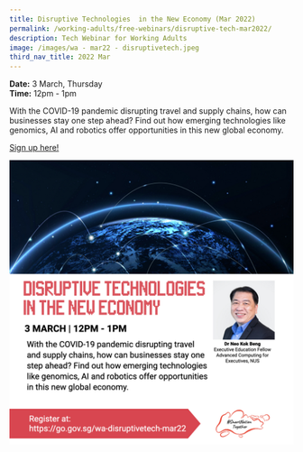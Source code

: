 ```yaml
---
title: Disruptive Technologies  in the New Economy (Mar 2022)
permalink: /working-adults/free-webinars/disruptive-tech-mar2022/
description: Tech Webinar for Working Adults
image: /images/wa - mar22 - disruptivetech.jpeg
third_nav_title: 2022 Mar
---
```

**Date:** 3 March, Thursday
<br> **Time:** 12pm - 1pm

With the COVID-19 pandemic disrupting travel and supply chains, how can businesses stay one step ahead? Find out how emerging technologies like genomics, AI and robotics offer opportunities in this new global economy. 

[Sign up here! ](https://go.gov.sg/wa-disruptivetech-mar22)

![Disruptive Tech Webinar for Working Adults](/images/wa%20-%20mar%20-%20disruptivetech.jpeg)